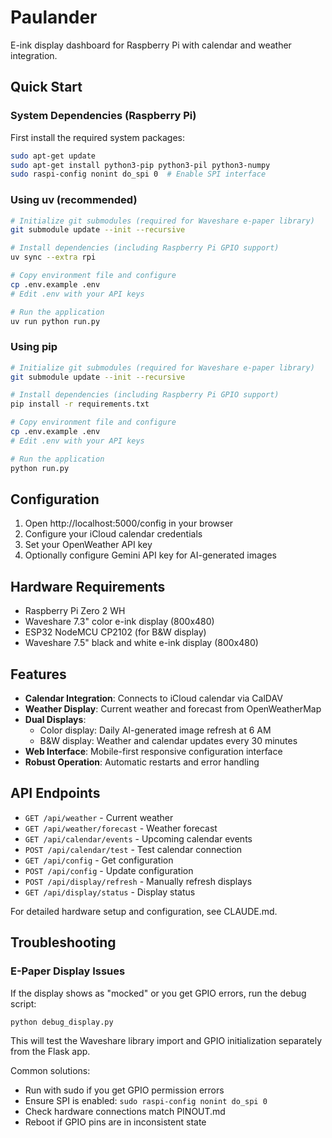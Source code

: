 # Paulander

E-ink display dashboard for Raspberry Pi with calendar and weather integration.

## Quick Start

### System Dependencies (Raspberry Pi)
First install the required system packages:
```bash
sudo apt-get update
sudo apt-get install python3-pip python3-pil python3-numpy
sudo raspi-config nonint do_spi 0  # Enable SPI interface
```

### Using uv (recommended)
```bash
# Initialize git submodules (required for Waveshare e-paper library)
git submodule update --init --recursive

# Install dependencies (including Raspberry Pi GPIO support)
uv sync --extra rpi

# Copy environment file and configure
cp .env.example .env
# Edit .env with your API keys

# Run the application
uv run python run.py
```

### Using pip
```bash
# Initialize git submodules (required for Waveshare e-paper library)
git submodule update --init --recursive

# Install dependencies (including Raspberry Pi GPIO support)
pip install -r requirements.txt

# Copy environment file and configure
cp .env.example .env
# Edit .env with your API keys

# Run the application
python run.py
```

## Configuration

1. Open http://localhost:5000/config in your browser
2. Configure your iCloud calendar credentials
3. Set your OpenWeather API key
4. Optionally configure Gemini API key for AI-generated images

## Hardware Requirements

- Raspberry Pi Zero 2 WH
- Waveshare 7.3" color e-ink display (800x480)
- ESP32 NodeMCU CP2102 (for B&W display)
- Waveshare 7.5" black and white e-ink display (800x480)

## Features

- **Calendar Integration**: Connects to iCloud calendar via CalDAV
- **Weather Display**: Current weather and forecast from OpenWeatherMap
- **Dual Displays**: 
  - Color display: Daily AI-generated image refresh at 6 AM
  - B&W display: Weather and calendar updates every 30 minutes
- **Web Interface**: Mobile-first responsive configuration interface
- **Robust Operation**: Automatic restarts and error handling

## API Endpoints

- `GET /api/weather` - Current weather
- `GET /api/weather/forecast` - Weather forecast
- `GET /api/calendar/events` - Upcoming calendar events
- `POST /api/calendar/test` - Test calendar connection
- `GET /api/config` - Get configuration
- `POST /api/config` - Update configuration
- `POST /api/display/refresh` - Manually refresh displays
- `GET /api/display/status` - Display status

For detailed hardware setup and configuration, see CLAUDE.md.

## Troubleshooting

### E-Paper Display Issues
If the display shows as "mocked" or you get GPIO errors, run the debug script:
```bash
python debug_display.py
```

This will test the Waveshare library import and GPIO initialization separately from the Flask app.

Common solutions:
- Run with sudo if you get GPIO permission errors
- Ensure SPI is enabled: `sudo raspi-config nonint do_spi 0`
- Check hardware connections match PINOUT.md
- Reboot if GPIO pins are in inconsistent state
